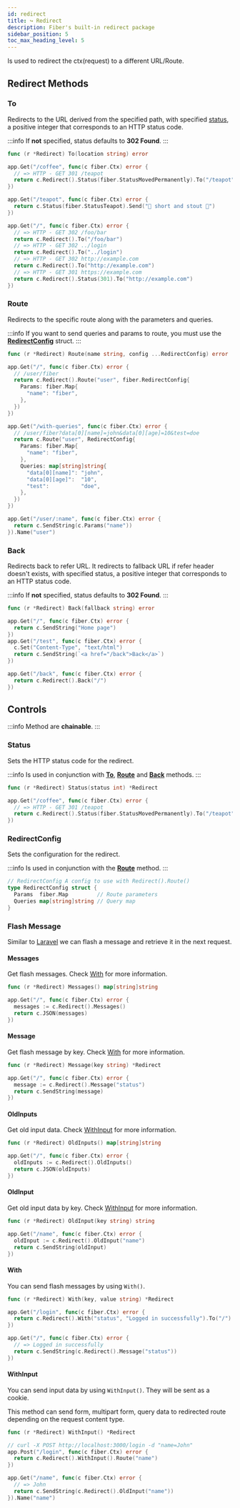 ```yaml
---
id: redirect
title: ↪️ Redirect
description: Fiber's built-in redirect package
sidebar_position: 5
toc_max_heading_level: 5
---
```


Is used to redirect the ctx(request) to a different URL/Route.

## Redirect Methods

### To

Redirects to the URL derived from the specified path, with specified [status](#status), a positive integer that
corresponds to an HTTP status code.

:::info
If **not** specified, status defaults to **302 Found**.
:::

```go title="Signature"
func (r *Redirect) To(location string) error
```

```go title="Example"
app.Get("/coffee", func(c fiber.Ctx) error {
  // => HTTP - GET 301 /teapot 
  return c.Redirect().Status(fiber.StatusMovedPermanently).To("/teapot")
})

app.Get("/teapot", func(c fiber.Ctx) error {
  return c.Status(fiber.StatusTeapot).Send("🍵 short and stout 🍵")
})
```

```go title="More examples"
app.Get("/", func(c fiber.Ctx) error {
  // => HTTP - GET 302 /foo/bar 
  return c.Redirect().To("/foo/bar")
  // => HTTP - GET 302 ../login
  return c.Redirect().To("../login")
  // => HTTP - GET 302 http://example.com
  return c.Redirect().To("http://example.com")
  // => HTTP - GET 301 https://example.com
  return c.Redirect().Status(301).To("http://example.com")
})
```

### Route

Redirects to the specific route along with the parameters and queries.

:::info
If you want to send queries and params to route, you must use the [**RedirectConfig**](#redirectconfig) struct.
:::

```go title="Signature"
func (r *Redirect) Route(name string, config ...RedirectConfig) error
```

```go title="Example"
app.Get("/", func(c fiber.Ctx) error {
  // /user/fiber
  return c.Redirect().Route("user", fiber.RedirectConfig{
    Params: fiber.Map{
      "name": "fiber",
    },
  })
})

app.Get("/with-queries", func(c fiber.Ctx) error {
  // /user/fiber?data[0][name]=john&data[0][age]=10&test=doe
  return c.Route("user", RedirectConfig{
    Params: fiber.Map{
      "name": "fiber",
    },
    Queries: map[string]string{
      "data[0][name]": "john",
      "data[0][age]":  "10",
      "test":          "doe",
    },
  })
})

app.Get("/user/:name", func(c fiber.Ctx) error {
  return c.SendString(c.Params("name"))
}).Name("user")
```

### Back

Redirects back to refer URL. It redirects to fallback URL if refer header doesn't exists, with specified status, a
positive integer that corresponds to an HTTP status code.

:::info
If **not** specified, status defaults to **302 Found**.
:::

```go title="Signature"
func (r *Redirect) Back(fallback string) error
```

```go title="Example"
app.Get("/", func(c fiber.Ctx) error {
  return c.SendString("Home page")
})
app.Get("/test", func(c fiber.Ctx) error {
  c.Set("Content-Type", "text/html")
  return c.SendString(`<a href="/back">Back</a>`)
})

app.Get("/back", func(c fiber.Ctx) error {
  return c.Redirect().Back("/")
})
```

## Controls

:::info
Method are **chainable**.
:::

### Status

Sets the HTTP status code for the redirect.

:::info
Is used in conjunction with [**To**](#to), [**Route**](#route) and [**Back**](#back) methods.
:::

```go title="Signature"
func (r *Redirect) Status(status int) *Redirect
```

```go title="Example"
app.Get("/coffee", func(c fiber.Ctx) error {
  // => HTTP - GET 301 /teapot 
  return c.Redirect().Status(fiber.StatusMovedPermanently).To("/teapot")
})
```

### RedirectConfig

Sets the configuration for the redirect.

:::info
Is used in conjunction with the [**Route**](#route) method.
:::

```go
// RedirectConfig A config to use with Redirect().Route()
type RedirectConfig struct {
  Params  fiber.Map         // Route parameters
  Queries map[string]string // Query map
}
```

### Flash Message

Similar to [Laravel](https://laravel.com/docs/11.x/redirects#redirecting-with-flashed-session-data) we can flash a message and retrieve it in the next request.

#### Messages

Get flash messages. Check [With](#with) for more information.

```go title="Signature"
func (r *Redirect) Messages() map[string]string
```

```go title="Example"
app.Get("/", func(c fiber.Ctx) error {
  messages := c.Redirect().Messages()
  return c.JSON(messages)
})
```

#### Message

Get flash message by key. Check [With](#with) for more information.

```go title="Signature"
func (r *Redirect) Message(key string) *Redirect
```

```go title="Example"
app.Get("/", func(c fiber.Ctx) error {
  message := c.Redirect().Message("status")
  return c.SendString(message)
})
```


#### OldInputs

Get old input data. Check [WithInput](#withinput) for more information.

```go title="Signature"
func (r *Redirect) OldInputs() map[string]string
```

```go title="Example"
app.Get("/", func(c fiber.Ctx) error {
  oldInputs := c.Redirect().OldInputs()
  return c.JSON(oldInputs)
})
```

#### OldInput

Get old input data by key. Check [WithInput](#withinput) for more information.

```go title="Signature"
func (r *Redirect) OldInput(key string) string
```

```go title="Example"
app.Get("/name", func(c fiber.Ctx) error {
  oldInput := c.Redirect().OldInput("name")
  return c.SendString(oldInput)
})
```

#### With

You can send flash messages by using `With()`.

```go title="Signature"
func (r *Redirect) With(key, value string) *Redirect
```

```go title="Example"
app.Get("/login", func(c fiber.Ctx) error {
  return c.Redirect().With("status", "Logged in successfully").To("/")
})

app.Get("/", func(c fiber.Ctx) error {
  // => Logged in successfully
  return c.SendString(c.Redirect().Message("status"))
})
```

#### WithInput

You can send input data by using `WithInput()`.
They will be sent as a cookie.

This method can send form, multipart form, query data to redirected route depending on the request content type.

```go title="Signature"
func (r *Redirect) WithInput() *Redirect
```

```go title="Example"
// curl -X POST http://localhost:3000/login -d "name=John"
app.Post("/login", func(c fiber.Ctx) error {
  return c.Redirect().WithInput().Route("name")
})

app.Get("/name", func(c fiber.Ctx) error {
  // => John
  return c.SendString(c.Redirect().OldInput("name"))
}).Name("name")
```
